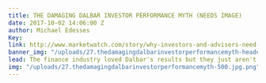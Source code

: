 ```yaml
---
title: THE DAMAGING DALBAR INVESTOR PERFORMANCE MYTH (NEEDS IMAGE)
date: 2017-10-02 14:06:00 Z
author: Michael Edesses
Key: 
link: http://www.marketwatch.com/story/why-investors-and-advisers-need-to-question-myths-about-their-performance-2017-09-28
banner_img: "/uploads/27.thedamagingdalbarinvestorperformancemyth-header.jpg.png"
lead: The finance industry loved Dalbar's results but they just aren't at all credible
img: "/uploads/27.thedamagingdalbarinvestorperformancemyth-500.jpg.png"
---
```


